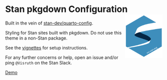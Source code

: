 # Stan pkgdown Configuration <a href="https://mc-stan.org/pkgdown-config/"><img src="man/figures/logo.svg" align="right" height="139" alt="pkgdownConfig website" /></a>

Built in the vein of [stan-dev/quarto-config](https://github.com/stan-dev/quarto-config).

Styling for Stan sites built with pkgdown. Do not use this theme in a non-Stan package.

See the [vignettes](https://mc-stan.org/pkgdown-config/articles/) for setup instructions.

For any further concerns or help, open an issue and/or ping `@Visruth` on the Stan Slack.

[Demo](https://mc-stan.org/pkgdown-config/)
